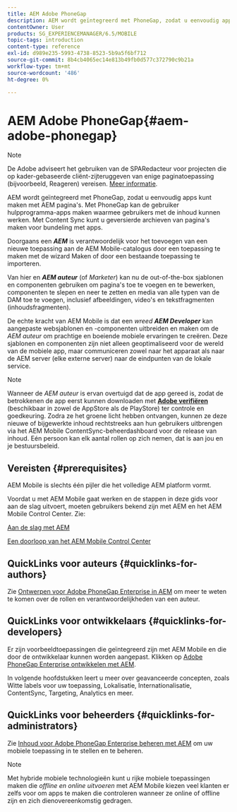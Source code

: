 ```yaml
---
title: AEM Adobe PhoneGap
description: AEM wordt geïntegreerd met PhoneGap, zodat u eenvoudig apps kunt maken met AEM pagina's. Volg deze pagina om aan de slag te gaan met Adobe PhoneGap Enterprise.
contentOwner: User
products: SG_EXPERIENCEMANAGER/6.5/MOBILE
topic-tags: introduction
content-type: reference
exl-id: d989e235-5993-4738-8523-5b9a5f6bf712
source-git-commit: 8b4cb4065ec14e813b49fb0d577c372790c9b21a
workflow-type: tm+mt
source-wordcount: '486'
ht-degree: 0%

---
```


# AEM Adobe PhoneGap{#aem-adobe-phonegap}

>[!NOTE]
>
>De Adobe adviseert het gebruiken van de SPARedacteur voor projecten die op kader-gebaseerde cliënt-zijteruggeven van enige paginatoepassing (bijvoorbeeld, Reageren) vereisen. [Meer informatie](/help/sites-developing/spa-overview.md).

AEM wordt geïntegreerd met PhoneGap, zodat u eenvoudig apps kunt maken met AEM pagina&#39;s. Met PhoneGap kan de gebruiker hulpprogramma-apps maken waarmee gebruikers met de inhoud kunnen werken. Met Content Sync kunt u geversierde archieven van pagina&#39;s maken voor bundeling met apps.

Doorgaans een ***AEM*** is verantwoordelijk voor het toevoegen van een nieuwe toepassing aan de AEM Mobile-catalogus door een toepassing te maken met de wizard Maken of door een bestaande toepassing te importeren.

Van hier en ***AEM auteur*** (of *Marketer*) kan nu de out-of-the-box sjablonen en componenten gebruiken om pagina&#39;s toe te voegen en te bewerken, componenten te slepen en neer te zetten en media van alle typen van de DAM toe te voegen, inclusief afbeeldingen, video&#39;s en tekstfragmenten (inhoudsfragmenten).

De echte kracht van AEM Mobile is dat een *wreed* ***AEM Developer*** kan aangepaste websjablonen en -componenten uitbreiden en maken om de *AEM auteur* om prachtige en boeiende mobiele ervaringen te creëren. Deze sjablonen en componenten zijn niet alleen geoptimaliseerd voor de wereld van de mobiele app, maar communiceren zowel naar het apparaat als naar de AEM server (elke externe server) naar de eindpunten van de lokale service.

>[!NOTE]
>
>Wanneer de *AEM auteur* is ervan overtuigd dat de app gereed is, zodat de betrokkenen de app eerst kunnen downloaden met **[Adobe verifiëren](/help/mobile/phonegap-mobile-quickstart.md)** (beschikbaar in zowel de AppStore als de PlayStore) ter controle en goedkeuring. Zodra ze het groene licht hebben ontvangen, kunnen ze deze nieuwe of bijgewerkte inhoud rechtstreeks aan hun gebruikers uitbrengen via het AEM Mobile ContentSync-beheerdashboard voor de release van inhoud. Eén persoon kan elk aantal rollen op zich nemen, dat is aan jou en je bestuursbeleid.

## Vereisten {#prerequisites}

AEM Mobile is slechts één pijler die het volledige AEM platform vormt.

Voordat u met AEM Mobile gaat werken en de stappen in deze gids voor aan de slag uitvoert, moeten gebruikers bekend zijn met AEM en het AEM Mobile Control Center. Zie:

[Aan de slag met AEM](/help/sites-deploying/deploy.md)

[Een doorloop van het AEM Mobile Control Center](/help/mobile/phonegap-authoring-apps.md)

## QuickLinks voor auteurs {#quicklinks-for-authors}

Zie [Ontwerpen voor Adobe PhoneGap Enterprise in AEM](/help/mobile/phonegap.md) om meer te weten te komen over de rollen en verantwoordelijkheden van een auteur.

## QuickLinks voor ontwikkelaars {#quicklinks-for-developers}

Er zijn voorbeeldtoepassingen die geïntegreerd zijn met AEM Mobile en die door de ontwikkelaar kunnen worden aangepast. Klikken op [Adobe PhoneGap Enterprise ontwikkelen met AEM](/help/mobile/developing-in-phonegap.md).

In volgende hoofdstukken leert u meer over geavanceerde concepten, zoals Witte labels voor uw toepassing, Lokalisatie, Internationalisatie, ContentSync, Targeting, Analytics en meer.

## QuickLinks voor beheerders {#quicklinks-for-administrators}

Zie [Inhoud voor Adobe PhoneGap Enterprise beheren met AEM](/help/mobile/administer-phonegap.md) om uw mobiele toepassing in te stellen en te beheren.

>[!NOTE]
>
>Met hybride mobiele technologieën kunt u rijke mobiele toepassingen maken die *offline en online uitvoeren* met AEM Mobile kiezen veel klanten er zelfs voor om apps te maken die controleren wanneer ze online of offline zijn en zich dienovereenkomstig gedragen.
